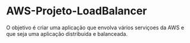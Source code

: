 # AWS-Projeto-LoadBalancer

O objetivo é criar uma aplicação que envolva vários serviçoes da AWS e que seja uma aplicação distribuida e balanceada. 



